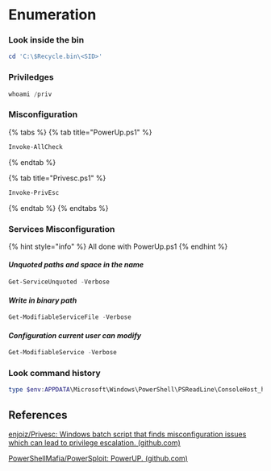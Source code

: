 # Enumeration

### Look inside the bin

```powershell
cd 'C:\$Recycle.bin\<SID>'
```

### Priviledges

```powershell
whoami /priv
```

### Misconfiguration

{% tabs %}
{% tab title="PowerUp.ps1" %}
```powershell
Invoke-AllCheck
```
{% endtab %}

{% tab title="Privesc.ps1" %}
```powershell
Invoke-PrivEsc
```
{% endtab %}
{% endtabs %}

### Services Misconfiguration

{% hint style="info" %}
All done with PowerUp.ps1
{% endhint %}

#### _Unquoted paths and space in the name_

```powershell
Get-ServiceUnquoted -Verbose
```

#### _Write in binary path_

```powershell
Get-ModifiableServiceFile -Verbose
```

#### _Configuration current user can modify_

```powershell
Get-ModifiableService -Verbose
```

### Look command history

```powershell
type $env:APPDATA\Microsoft\Windows\PowerShell\PSReadLine\ConsoleHost_history.txt
```

## References

[enjoiz/Privesc: Windows batch script that finds misconfiguration issues which can lead to privilege escalation. (github.com)](https://github.com/enjoiz/Privesc)

[PowerShellMafia/PowerSploit: PowerUP. (github.com)](https://github.com/PowerShellMafia/PowerSploit/tree/master/Privesc)
